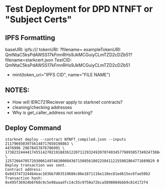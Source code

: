 # Test Deployment for DPD NTNFT or "Subject Certs"

## IPFS Formatting
baseURI: ipfs://<DIRECTORY CID>/
tokenURI: <TOKEN CID>?filename=<CERT FILE NAME WITH EXTENSION>
exampleTokenURI: QmNtaC5ksPdAWSS17kFmnRHs9JkMCGuiyCLmTZD2cDZb51?filename=starkcert.json
TestCID: QmNtaC5ksPdAWSS17kFmnRHs9JkMCGuiyCLmTZD2cDZb51
- mint(token_uri="IPFS CID", name="FILE NAME")

## NOTES: 
- How will IERC721Reciever apply to starknet contracts?
- cleaning/checking addresses
- Why is get_caller_address not working?


## Deploy Command
```
starknet deploy --contract NTNFT_compiled.json --inputs 21179693039756148717650198863 \
4476996 29678457876786991 \
173823244441745514270219188361220711293249207074934577989385734924738847852 \
12572664705729300614974630008436715085618022584112155082864771689829 0
Deploy transaction was sent.
Contract address: 0x0437473244b4eac103bb7d03519686c86e1871116e110ec81ed615ec6fae50b2
Transaction hash: 0x495f36924b6f60c9c5e98aaadfc14c55c9750a72bca5898084bbb9c814172f4
```